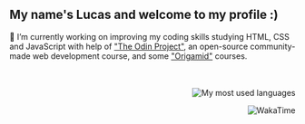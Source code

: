 ## My name's Lucas and welcome to my profile :)

🔭 I’m currently working on improving my coding skills studying HTML, CSS and JavaScript with help of ["The Odin Project"](https://www.theodinproject.com), an open-source community-made web development course, and some ["Origamid"](https://www.origamid.com/) courses.
<br>
<br>
<br>
<p align="right"> <img src="https://github-readme-stats.vercel.app/api/top-langs/?username=lazingbird&theme=dark" alt="My most used languages"/>
  
<p align="right"> <img src="https://github-readme-stats.vercel.app/api/wakatime?username=lazingbird&theme=dark" alt="WakaTime"/>

<!--
<p align="right"> <img src="https://github-readme-stats.vercel.app/api?username=lazingbird&show_icons=true&theme=dark" alt="WakaTime"/>
-->

<!--
**lazingbird/lazingbird** is a ✨ _special_ ✨ repository because its `README.md` (this file) appears on your GitHub profile.

Here are some ideas to get you started:

- 🔭 I’m currently working on ...
- 🌱 I’m currently learning ...
- 👯 I’m looking to collaborate on ...
- 🤔 I’m looking for help with ...
- 💬 Ask me about ...
- 📫 How to reach me: ...
- 😄 Pronouns: ...
- ⚡ Fun fact: ...
-->

